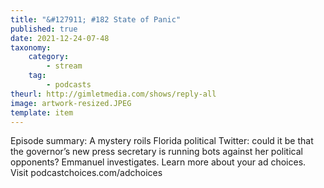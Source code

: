 ```yaml
---
title: "&#127911; #182 State of Panic"
published: true
date: 2021-12-24-07-48
taxonomy:
    category:
        - stream
    tag:
        - podcasts
theurl: http://gimletmedia.com/shows/reply-all
image: artwork-resized.JPEG
template: item
---
```


Episode summary: A mystery roils Florida political Twitter: could it be that the governor&rsquo;s new press secretary is running bots against her political opponents? Emmanuel investigates. Learn more about your ad choices. Visit podcastchoices.com/adchoices

